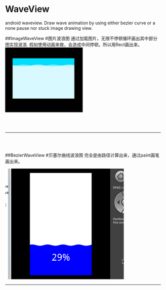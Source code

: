 # WaveView
android waveview. Draw wave animation by using either bezier curve or a none pause nor stuck image drawing view.


##ImageWaveView
    #图片波浪图
    通过加载图片，无限不停顿循环画出其中部分图实现波浪.
    假如使用动画来做，会造成中间停顿。所以用Rect画出来。
![ImageViewWave](https://github.com/2666fff/WaveView/blob/master/WaveView/res/raw/imagewaveview.gif?raw=true)

</br></br>

---

</br></br>

##BezierWaveView
    #贝塞尔曲线波浪图
    完全是由路径计算出来，通过paint画笔画出来。

![BezierWaveView](https://github.com/2666fff/WaveView/blob/master/WaveView/res/raw/bezierwaveview.gif?raw=true)



---
